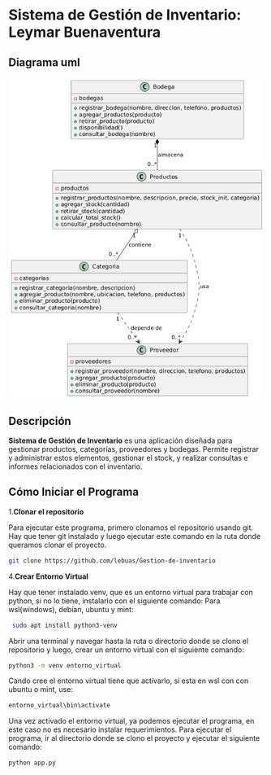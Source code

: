# Sistema de Gestión de Inventario: Leymar Buenaventura

## Diagrama uml
![diagramaUml](src/static/uml.png)


## Descripción
 **Sistema de Gestión de Inventario** es una aplicación diseñada para gestionar productos, categorías, proveedores y bodegas. Permite registrar y administrar estos elementos, gestionar el stock, y realizar consultas e informes relacionados con el inventario.

## Cómo Iniciar el Programa
1.**Clonar el repositorio**
   
Para ejecutar este programa, primero clonamos el repositorio usando git. Hay que tener git instalado y luego ejecutar este comando en la ruta donde queramos clonar el proyecto.
   ```bash
   git clone https://github.com/lebuas/Gestion-de-inventario
   ```

4.**Crear Entorno Virtual**

Hay que tener instalado venv, que es un entorno virtual para trabajar con python, si no lo tiene, instalarlo con el siguiente comando: Para wsl(windows), debían, ubuntu y mint:

  ```bash
   sudo apt install python3-venv
  ```

Abrir una terminal y navegar hasta la ruta o directorio donde se clono el repositorio y luego, crear un entorno virtual con el siguiente comando:

   ```bash
   python3 -m venv entorno_virtual
   ```
  
Cando cree el entorno virtual tiene que activarlo,
si esta en wsl con con ubuntu o mint, use:
  ```bash
  entorno_virtual\bin\activate
  ```
Una vez activado el entorno virtual, ya podemos ejecutar el programa, en este caso no es necesario instalar requerimientos.
Para ejecutar el programa, ir al directorio donde se clono el proyecto y ejecutar el siguiente comando:

   ```bash
   python app.py
